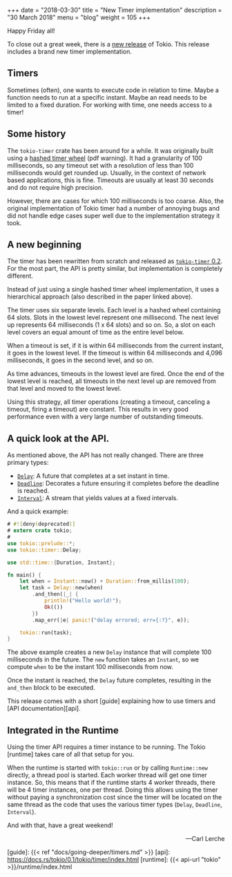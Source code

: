 +++
date = "2018-03-30"
title = "New Timer implementation"
description = "30 March 2018"
menu = "blog"
weight = 105
+++

Happy Friday all!

To close out a great week, there is a [new release] of Tokio. This release
includes a brand new timer implementation.

## Timers

Sometimes (often), one wants to execute code in relation to time. Maybe a
function needs to run at a specific instant. Maybe an read needs to be limited
to a fixed duration. For working with time, one needs access to a timer!

## Some history

The `tokio-timer` crate has been around for a while. It was originally built
using a [hashed timer wheel][wheel] (pdf warning). It had a granularity of 100
milliseconds, so any timeout set with a resolution of less than 100 milliseconds
would get rounded up. Usually, in the context of network based applications,
this is fine. Timeouts are usually at least 30 seconds and do not require high
precision.

However, there are cases for which 100 milliseconds is too coarse. Also, the
original implementation of Tokio timer had a number of annoying bugs and did not
handle edge cases super well due to the implementation strategy it took.

## A new beginning

The timer has been rewritten from scratch and released as [`tokio-timer`
0.2][2]. For the most part, the API is pretty similar, but implementation is
completely different.

Instead of just using a single hashed timer wheel implementation, it uses a
hierarchical approach (also described in the paper linked above).

The timer uses six separate levels. Each level is a hashed wheel containing 64
slots. Slots in the lowest level represent one millisecond. The
next level up represents 64 milliseconds (1 x 64 slots) and so on. So, a slot on
each level covers an equal amount of time as the entire level below.

When a timeout is set, if it is within 64 milliseconds from the current instant,
it goes in the lowest level. If the timeout is within 64 milliseconds and 4,096
milliseconds, it goes in the second level, and so on.

As time advances, timeouts in the lowest level are fired. Once the end of the
lowest level is reached, all timeouts in the next level up are removed from that
level and moved to the lowest level.

Using this strategy, all timer operations (creating a timeout, canceling a
timeout, firing a timeout) are constant. This results in very good performance
even with a very large number of outstanding timeouts.

## A quick look at the API.

As mentioned above, the API has not really changed. There are three primary
types:

* [`Delay`][delay]: A future that completes at a set instant in time.
* [`Deadline`][deadline]: Decorates a future ensuring it completes before the
  deadline is reached.
* [`Interval`][interval]: A stream that yields values at a fixed intervals.

And a quick example:

```rust
# #![deny(deprecated)]
# extern crate tokio;
#
use tokio::prelude::*;
use tokio::timer::Delay;

use std::time::{Duration, Instant};

fn main() {
    let when = Instant::now() + Duration::from_millis(100);
    let task = Delay::new(when)
        .and_then(|_| {
            println!("Hello world!");
            Ok(())
        })
        .map_err(|e| panic!("delay errored; err={:?}", e));

    tokio::run(task);
}
```

The above example creates a new `Delay` instance that will complete 100
milliseconds in the future. The `new` function takes an `Instant`, so we compute
`when` to be the instant 100 milliseconds from now.

Once the instant is reached, the `Delay` future completes, resulting in the
`and_then` block to be executed.

This release comes with a short [guide] explaining how to use timers and [API
documentation][api].

## Integrated in the Runtime

Using the timer API requires a timer instance to be running. The Tokio [runtime]
takes care of all that setup for you.

When the runtime is started with `tokio::run` or by calling `Runtime::new`
directly, a thread pool is started. Each worker thread will get one timer
instance. So, this means that if the runtime starts 4 worker threads, there will
be 4 timer instances, one per thread. Doing this allows using the timer without
paying a synchronization cost since the timer will be located on the same thread
as the code that uses the various timer types (`Delay`, `Deadline`, `Interval`).

And with that, have a great weekend!

<div style="text-align:right">&mdash;Carl Lerche</div>

[new release]: https://crates.io/crates/tokio/0.1.5
[wheel]: http://www.cs.columbia.edu/~nahum/w6998/papers/sosp87-timing-wheels.pdf
[2]: https://crates.io/crates/tokio-timer/0.2.0
[delay]: https://docs.rs/tokio/0.1/tokio/timer/struct.Delay.html
[deadline]: https://docs.rs/tokio/0.1/tokio/timer/struct.Deadline.html
[interval]: https://docs.rs/tokio/0.1/tokio/timer/struct.Interval.html
[guide]: {{< ref "docs/going-deeper/timers.md" >}}
[api]: https://docs.rs/tokio/0.1/tokio/timer/index.html
[runtime]: {{< api-url "tokio" >}}/runtime/index.html
